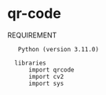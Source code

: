 # qr-code

REQUIREMENT

       Python (version 3.11.0)
       
      libraries
          import qrcode
          import cv2
          import sys
         
